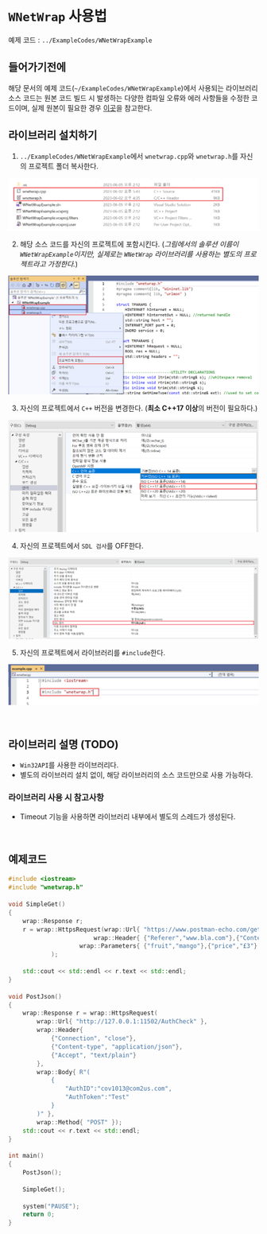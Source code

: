 # `WNetWrap` 사용법

예제 코드 : `../ExampleCodes/WNetWrapExample`

## 들어가기전에

해당 문서의 예제 코드(`~/ExampleCodes/WNetWrapExample`)에서 사용되는 라이브러리 소스 코드는 원본 코드 빌드 시 발생하는 다양한 컴파일 오류와 에러 사항들을 수정한 코드이며, 실제 원본이 필요한 경우 [이곳](https://github.com/hack-tramp/WNetWrap)을 참고한다.

## 라이브러리 설치하기

1. `../ExampleCodes/WNetWrapExample`에서 `wnetwrap.cpp`와 `wnetwrap.h`를 자신의 프로젝트 폴더 복사한다.

![install](../Images/WNetWrap/install_01.png)


2. 해당 소스 코드를 자신의 프로젝트에 포함시킨다. (*그림에서의 솔루션 이름이 `WNetWrapExample`이지만, 실제로는 `WNetWrap` 라이브러리를 사용하는 별도의 프로젝트라고 가정한다.*)

![install](../Images/WNetWrap/install_02.png)

3. 자신의 프로젝트에서 `C++` 버전을 변경한다. (**최소 C++17 이상**의 버전이 필요하다.)

![install](../Images/WNetWrap/install_03.png)

4. 자신의 프로젝트에서 `SDL 검사`를 OFF한다.

![install](../Images/WNetWrap/install_04.png)

5. 자신의 프로젝트에서 라이브러리를 `#include`한다.

![install](../Images/WNetWrap/install_05.png)

<br>

## 라이브러리 설명 (TODO)

- `Win32API`를 사용한 라이브러리다.
- 별도의 라이브러리 설치 없이, 해당 라이브러리의 소스 코드만으로 사용 가능하다.

### 라이브러리 사용 시 참고사항

- Timeout 기능을 사용하면 라이브러리 내부에서 별도의 스레드가 생성된다.

<br>

## 예제코드

```cpp
#include <iostream>
#include "wnetwrap.h"

void SimpleGet()
{
	wrap::Response r;
	r = wrap::HttpsRequest(wrap::Url{ "https://www.postman-echo.com/get" }, 
						wrap::Header{ {"Referer","www.bla.com"},{"Content-Type","*/*"} }, 
					wrap::Parameters{ {"fruit","mango"},{"price","£3"} }
			);
	
	std::cout << std::endl << r.text << std::endl;
}

void PostJson()
{	
	wrap::Response r = wrap::HttpsRequest(
		wrap::Url{ "http://127.0.0.1:11502/AuthCheck" },
		wrap::Header{
			{"Connection", "close"},
			{"Content-type", "application/json"},
			{"Accept", "text/plain"}
		},
		wrap::Body{ R"(
			{
				"AuthID":"cov1013@com2us.com",
				"AuthToken":"Test"
			}
		)" },
		wrap::Method{ "POST" });
	std::cout << r.text << std::endl;
}

int main()
{
	PostJson();

	SimpleGet();
	
	system("PAUSE");
	return 0;
}
```